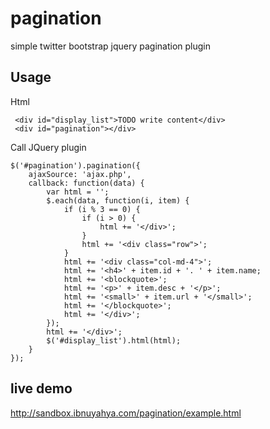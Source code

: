 pagination
==========

simple twitter bootstrap jquery pagination plugin

Usage
---

Html
```
 <div id="display_list">TODO write content</div>
 <div id="pagination"></div>
```

Call JQuery plugin
```
$('#pagination').pagination({
    ajaxSource: 'ajax.php',
    callback: function(data) {
        var html = '';
        $.each(data, function(i, item) {
            if (i % 3 == 0) {
                if (i > 0) {
                    html += '</div>';
                }
                html += '<div class="row">';
            }
            html += '<div class="col-md-4">';
            html += '<h4>' + item.id + '. ' + item.name;
            html += '<blockquote>';
            html += '<p>' + item.desc + '</p>';
            html += '<small>' + item.url + '</small>';
            html += '</blockquote>';
            html += '</div>';
        });
        html += '</div>';
        $('#display_list').html(html);
    }
});
```

live demo
---

<a href="http://sandbox.ibnuyahya.com/pagination/example.html" target="_blank">http://sandbox.ibnuyahya.com/pagination/example.html</a>
